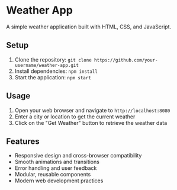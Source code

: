 # Weather App
A simple weather application built with HTML, CSS, and JavaScript.

## Setup
1. Clone the repository: `git clone https://github.com/your-username/weather-app.git`
2. Install dependencies: `npm install`
3. Start the application: `npm start`

## Usage
1. Open your web browser and navigate to `http://localhost:8080`
2. Enter a city or location to get the current weather
3. Click on the "Get Weather" button to retrieve the weather data

## Features
* Responsive design and cross-browser compatibility
* Smooth animations and transitions
* Error handling and user feedback
* Modular, reusable components
* Modern web development practices
